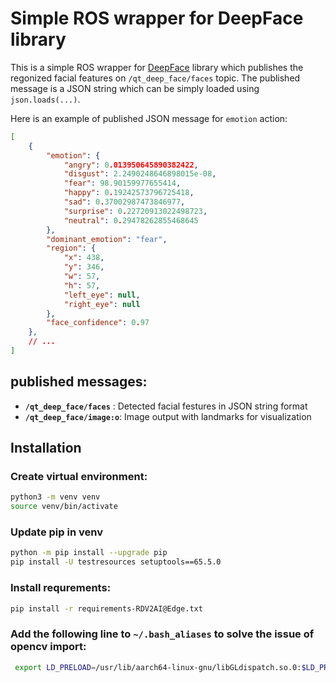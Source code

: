 # Simple ROS wrapper for DeepFace library 
This is a simple ROS wrapper for [DeepFace](https://pypi.org/project/deepface/) library which publishes the regonized facial features 
on `/qt_deep_face/faces` topic. The published message is a JSON string which can be simply 
loaded using `json.loads(...)`.  

Here is an example of published JSON message for `emotion` action: 

```json
[
    {
        "emotion": {
            "angry": 0.013950645890382422,
            "disgust": 2.2490248646898015e-08,
            "fear": 98.90159977655414,
            "happy": 0.19242573796725418,
            "sad": 0.37002987473846977,
            "surprise": 0.22720913022498723,
            "neutral": 0.29478262855468645
        },
        "dominant_emotion": "fear",
        "region": {
            "x": 438,
            "y": 346,
            "w": 57,
            "h": 57,
            "left_eye": null,
            "right_eye": null
        },
        "face_confidence": 0.97
    },
    // ...
]
```

## published messages: 
- **`/qt_deep_face/faces`** : Detected facial festures in JSON string format 
- **`/qt_deep_face/image:o`**: Image output with landmarks for visualization 


## Installation
### Create virtual environment:
```bash
python3 -m venv venv
source venv/bin/activate 
```

### Update pip in venv 
```bash
python -m pip install --upgrade pip
pip install -U testresources setuptools==65.5.0
```

### Install requrements:
```bash
pip install -r requirements-RDV2AI@Edge.txt
```

### Add the following line to `~/.bash_aliases` to solve the issue of opencv import: 
```bash
 export LD_PRELOAD=/usr/lib/aarch64-linux-gnu/libGLdispatch.so.0:$LD_PRELOAD
```
